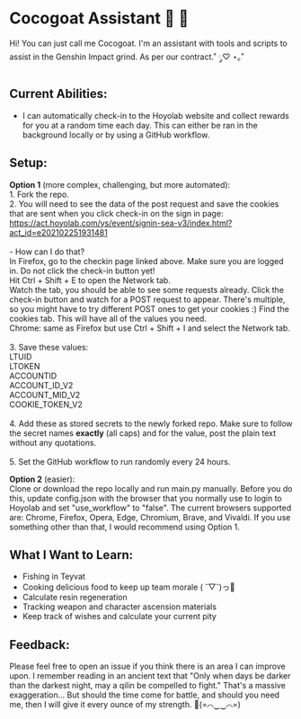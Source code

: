 # Cocogoat Assistant 🥥 🌴
Hi! You can just call me Cocogoat. I'm an assistant with tools and scripts to assist in the Genshin Impact grind. As per our contract.˚ ༘♡ ⋆｡˚

## Current Abilities:
- I can automatically check-in to the Hoyolab website and collect rewards for you at a random time each day. This can either be ran in the background locally or by using a GitHub workflow.

## Setup:
**Option 1** (more complex, challenging, but more automated):<br>
    1. Fork the repo.<br>
    2. You will need to see the data of the post request and save the cookies that are sent when you click check-in on the sign in page: https://act.hoyolab.com/ys/event/signin-sea-v3/index.html?act_id=e202102251931481<br>
    <br>
        - How can I do that?<br>
        In Firefox, go to the checkin page linked above. Make sure you are logged in. Do not click the check-in button yet!<br>
        Hit Ctrl + Shift + E to open the Network tab.<br>
        Watch the tab, you should be able to see some requests already. Click the check-in button and watch for a POST request to appear. There's multiple, so you might have to try different POST ones to get your cookies :) Find the cookies tab. This will have all of the values you need.<br>
        Chrome: same as Firefox but use Ctrl + Shift + I and select the Network tab.<br>
        <br>
    3. Save these values:<br>
        LTUID<br>
        LTOKEN<br>
        ACCOUNTID<br>
        ACCOUNT_ID_V2<br>
        ACCOUNT_MID_V2<br>
        COOKIE_TOKEN_V2<br>
        <br>
    4. Add these as stored secrets to the newly forked repo. Make sure to follow the secret names **exactly** (all caps) and for the value, post the plain text without any quotations.
    <br>
    <br>
    5. Set the GitHub workflow to run randomly every 24 hours.
    <br>


**Option 2** (easier):<br>
Clone or download the repo locally and run main.py manually. Before you do this, update config.json with the browser
that you normally use to login to Hoyolab and set "use_workflow" to "false". The current browsers supported are: Chrome, Firefox, Opera, Edge, Chromium, Brave, and Vivaldi. If you use something other than that, I would recommend using Option 1.

## What I Want to Learn:
- Fishing in Teyvat
- Cooking delicious food to keep up team morale ( ˘▽˘)っ🍜
- Calculate resin regeneration
- Tracking weapon and character ascension materials
- Keep track of wishes and calculate your current pity

## Feedback:
Please feel free to open an issue if you think there is an area I can improve upon. I remember reading in an ancient text that "Only when days be darker than the darkest night, may a qilin be compelled to fight." That's a massive exaggeration... But should the time come for battle, and should you need me, then I will give it every ounce of my strength. 💪(=⌒‿‿⌒=)

